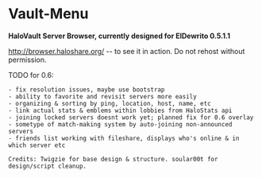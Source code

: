 # Vault-Menu

**HaloVault Server Browser, currently designed for ElDewrito 0.5.1.1**

http://browser.haloshare.org/ -- to see it in action. Do not rehost without permission.

TODO for 0.6:
```
- fix resolution issues, maybe use bootstrap
- ability to favorite and revisit servers more easily
- organizing & sorting by ping, location, host, name, etc
- link actual stats & emblems within lobbies from HaloStats api
- joining locked servers doesnt work yet; planned fix for 0.6 overlay
- sometype of match-making system by auto-joining non-announced servers
- friends list working with fileshare, displays who's online & in which server etc
```

`Credits: Twigzie for base design & structure. soular00t for design/script cleanup.`